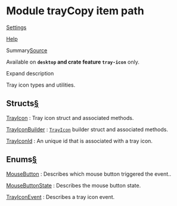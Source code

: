 # Module trayCopy item path

[Settings](../../settings.html)

[Help](../../help.html)

Summary[Source](../../src/tauri/tray/mod.rs.html#5-652)

Available on **`desktop` and crate feature `tray-icon`** only.

Expand description

Tray icon types and utilities.

## Structs[§](#structs)

[TrayIcon](struct.TrayIcon.html.md "struct tauri::tray::TrayIcon")
:   Tray icon struct and associated methods.

[TrayIconBuilder](struct.TrayIconBuilder.html.md "struct tauri::tray::TrayIconBuilder")
:   [`TrayIcon`](struct.TrayIcon.html.md "struct tauri::tray::TrayIcon") builder struct and associated methods.

[TrayIconId](struct.TrayIconId.html.md "struct tauri::tray::TrayIconId")
:   An unique id that is associated with a tray icon.

## Enums[§](#enums)

[MouseButton](enum.MouseButton.html.md "enum tauri::tray::MouseButton")
:   Describes which mouse button triggered the event..

[MouseButtonState](enum.MouseButtonState.html.md "enum tauri::tray::MouseButtonState")
:   Describes the mouse button state.

[TrayIconEvent](enum.TrayIconEvent.html.md "enum tauri::tray::TrayIconEvent")
:   Describes a tray icon event.